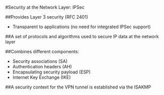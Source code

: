 #Security at the Network Layer: IPSec

##Provides Layer 3 security (RFC 2401)
- Transparent to applications (no need for integrated IPSec support)

##A set of protocols and algorithms used to secure IP data at the network layer

##Combines different components:
- Security associations (SA)
- Authentication headers (AH)
- Encapsulating security payload (ESP)
- Internet Key Exchange (IKE)

##A security context for the VPN tunnel is established via the ISAKMP
